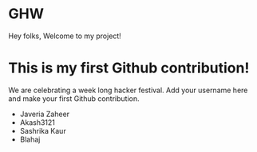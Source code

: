 # GHW

Hey folks,
Welcome to my project!

# This is my first Github contribution!

We are celebrating a week long hacker festival. Add your username here and make your first Github contribution.
- Javeria Zaheer
- Akash3121
- Sashrika Kaur
- Blahaj
